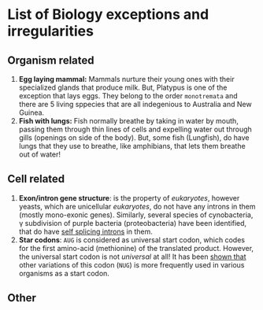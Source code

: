 # List of Biology exceptions and irregularities

## Organism related
1. **Egg laying mammal:** Mammals nurture their young ones with their specialized glands that produce milk. But, Platypus is one of the exception that lays eggs. They belong to the order `monotremata` and there are 5 living sppecies that are all indegenious to Australia and New Guinea. 
2. **Fish with lungs:** Fish normally breathe by taking in water by mouth, passing them through thin lines of cells and expelling water out through gills (openings on side of the body). But, some fish (Lungfish), do have lungs that they use to breathe, like amphibians, that lets them breathe out of water!

## Cell related

1. **Exon/intron gene structure**: is the property of _eukaryotes_, however yeasts, which are unicellular _eukaryotes_, do not have any introns in them (mostly mono-exonic genes). Similarly, several species of cynobacteria, &#947; subdivision of purple bacteria (proteobacteria) have been identified, that do have [self splicing introns](https://www.nature.com/articles/364358a0) in them.
2. **Star codons**: `AUG` is considered as universal start codon, which codes for the first amino-acid (methionine) of the translated product. However, the universal start codon is not _universal_ at all! It has been [shown that](https://www.nature.com/articles/s41598-017-12619-6) other variations of this codon (`NUG`) is more frequently used in various organisms as a start codon.

## Other
